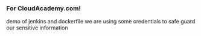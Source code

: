 ### For CloudAcademy.com!
demo of jenkins and dockerfile
we are using some credentials to safe guard our sensitive information
